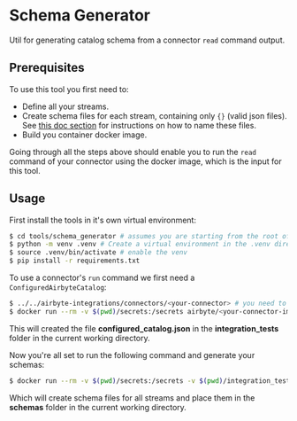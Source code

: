 # Schema Generator

Util for generating catalog schema from a connector `read` command output.

## Prerequisites

To use this tool you first need to:

- Define all your streams.
- Create schema files for each stream, containing only `{}` (valid json files). See
  [this doc section](https://docs.airbyte.com/connector-development/cdk-python/schemas#static-schemas)
  for instructions on how to name these files.
- Build you container docker image.

Going through all the steps above should enable you to run the `read` command of your connector
using the docker image, which is the input for this tool.

## Usage

First install the tools in it's own virtual environment:

```bash
$ cd tools/schema_generator # assumes you are starting from the root of the Airbyte project.
$ python -m venv .venv # Create a virtual environment in the .venv directory
$ source .venv/bin/activate # enable the venv
$ pip install -r requirements.txt
```

To use a connector's `run` command we first need a `ConfiguredAirbyteCatalog`:

```bash
$ ../../airbyte-integrations/connectors/<your-connector> # you need to use the tool at the root folder of a connector
$ docker run --rm -v $(pwd)/secrets:/secrets airbyte/<your-connector-image-name>:dev discover --config /secrets/config.json | schema_generator --configure-catalog
```

This will created the file **configured_catalog.json** in the **integration_tests** folder in the
current working directory.

Now you're all set to run the following command and generate your schemas:

```bash
$ docker run --rm -v $(pwd)/secrets:/secrets -v $(pwd)/integration_tests:/integration_tests airbyte/<your-connector-image-name>:dev read --config /secrets/config.json --catalog /integration_tests/configured_catalog.json | schema_generator --infer-schemas
```

Which will create schema files for all streams and place them in the **schemas** folder in the
current working directory.
